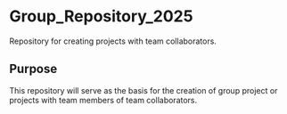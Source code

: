 # Group_Repository_2025

Repository for creating projects with team collaborators.

## Purpose

This repository will serve as the basis for the creation of group project or projects with team members of team collaborators.

